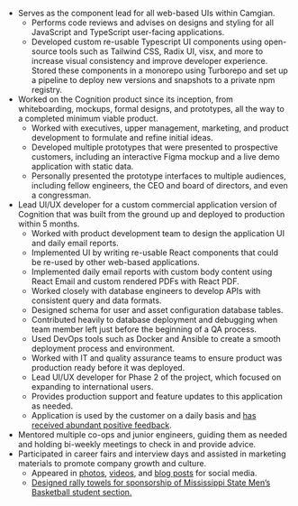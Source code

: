 - Serves as the component lead for all web-based UIs within Camgian.
  - Performs code reviews and advises on designs and styling for all JavaScript and TypeScript user-facing applications.
  - Developed custom re-usable Typescript UI components using open-source tools such as Tailwind CSS, Radix UI, visx, and more to increase visual consistency and improve developer experience. Stored these components in a monorepo using Turborepo and set up a pipeline to deploy new versions and snapshots to a private npm registry.
- Worked on the Cognition product since its inception, from whiteboarding, mockups, formal designs, and prototypes, all the way to a completed minimum viable product.
  - Worked with executives, upper management, marketing, and product development to formulate and refine initial ideas.
  - Developed multiple prototypes that were presented to prospective customers, including an interactive Figma mockup and a live demo application with static data.
  - Personally presented the prototype interfaces to multiple audiences, including fellow engineers, the CEO and board of directors, and even a congressman.
- Lead UI/UX developer for a custom commercial application version of Cognition that was built from the ground up and deployed to production within 5 months.
  - Worked with product development team to design the application UI and daily email reports.
  - Implemented UI by writing re-usable React components that could be re-used by other web-based applications.
  - Implemented daily email reports with custom body content using React Email and custom rendered PDFs with React PDF.
  - Worked closely with database engineers to develop APIs with consistent query and data formats.
  - Designed schema for user and asset configuration database tables.
  - Contributed heavily to database deployment and debugging when team member left just before the beginning of a QA process.
  - Used DevOps tools such as Docker and Ansible to create a smooth deployment process and environment.
  - Worked with IT and quality assurance teams to ensure product was production ready before it was deployed.
  - Lead UI/UX developer for Phase 2 of the project, which focused on expanding to international users.
  - Provides production support and feature updates to this application as needed.
  - Application is used by the customer on a daily basis and [has received abundant positive feedback](https://www.linkedin.com/posts/kevintingley_theres-nothing-like-a-rewarding-client-testimonial-activity-7264646819308003328-GWLb?utm_source=social_share_sheet&utm_medium=member_desktop_web).
- Mentored multiple co-ops and junior engineers, guiding them as needed and holding bi-weekly meetings to check in and provide advice.
- Participated in career fairs and interview days and assisted in marketing materials to promote company growth and culture.
  - Appeared in [photos](https://x.com/CamgianAI/status/1582432525351550977), [videos](https://x.com/CamgianAI/status/1702682436352553221), and [blog posts](https://www.camgian.com/post/putting-the-ui-in-uniform-design-paul-sullivan) for social media.
  - [Designed rally towels for sponsorship of Mississippi State Men’s Basketball student section.](https://www.behance.net/gallery/215410207/2025-Camgian-x-State-Student-Section-Rally-Towels)
